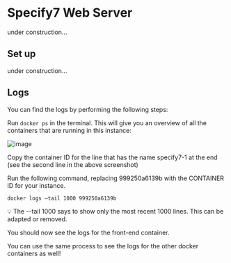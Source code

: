 # Specify7 Web Server

under construction... 

## Set up 

under construction... 

## Logs 

You can find the logs by performing the following steps:

Run `docker ps` in the terminal. This will give you an overview of all the containers that are running in this instance: 

![image](https://github.com/NHMDenmark/DanSpecify/assets/10909008/d365c7dc-286a-43ea-9d84-c4ead261c544)

Copy the container ID for the line that has the name specify7-1 at the end (see the second line in the above screenshot)

Run the following command, replacing 999250a6139b with the CONTAINER ID for your instance.

`docker logs —tail 1000 999250a6139b `

💡 The --tail 1000 says to show only the most recent 1000 lines. This can be adapted or removed. 

You should now see the logs for the front-end container. 

You can use the same process to see the logs for the other docker containers as well! 

